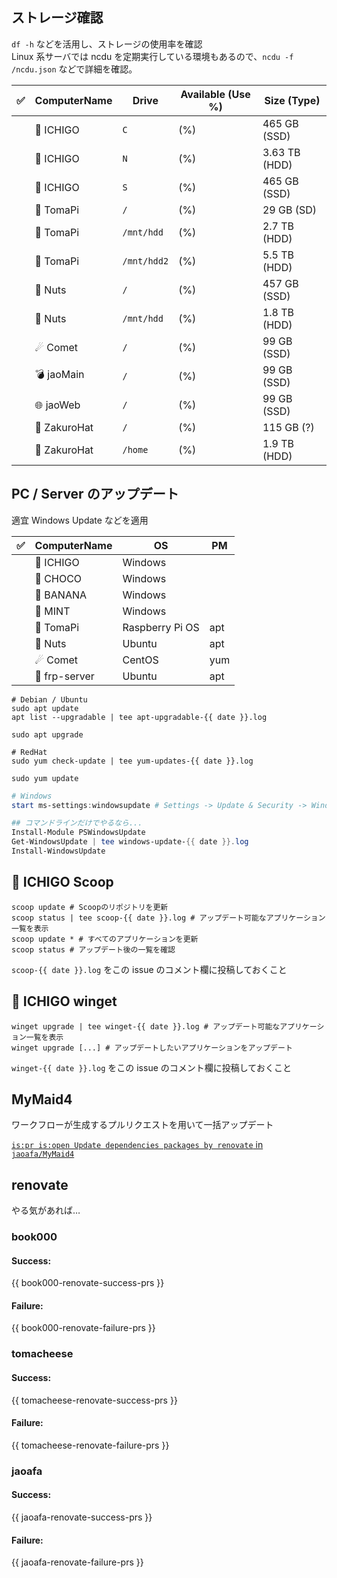 ## ストレージ確認

`df -h` などを活用し、ストレージの使用率を確認  
Linux 系サーバでは ncdu を定期実行している環境もあるので、`ncdu -f /ncdu.json` などで詳細を確認。

| ✅ | ComputerName | Drive       | Available (Use %) | Size (Type)   |
| :-: | ------------ | ----------- | ----------------- | ------------- |
|  | 🍓 ICHIGO       | `C`         |   (%)             | 465 GB (SSD)  |
|  | 🍓 ICHIGO       | `N`         |   (%)             | 3.63 TB (HDD) |
|  | 🍓 ICHIGO       | `S`         |   (%)             | 465 GB (SSD)  |
|  | 🥧 TomaPi       | `/`         |   (%)             | 29 GB (SD)    |
|  | 🥧 TomaPi       | `/mnt/hdd`  |   (%)             | 2.7 TB (HDD)  |
|  | 🥧 TomaPi       | `/mnt/hdd2` |   (%)             | 5.5 TB (HDD)  |
|  | 🥜 Nuts         | `/`         |   (%)             | 457 GB (SSD)  |
|  | 🥜 Nuts         | `/mnt/hdd`  |   (%)             | 1.8 TB (HDD)  |
|  | ☄ Comet        | `/`         |   (%)             | 99 GB (SSD)   |
|  | 💣 jaoMain      | `/`         |   (%)             | 99 GB (SSD)   |
|  | 🌐 jaoWeb       | `/`         |   (%)             | 99 GB (SSD)   |
|  | 👒 ZakuroHat    | `/`         |   (%)             | 115 GB (?)    |
|  | 👒 ZakuroHat    | `/home`     |   (%)             | 1.9 TB (HDD)  |

## PC / Server のアップデート

適宜 Windows Update などを適用

| ✅ | ComputerName | OS              | PM  |
| :---: | ------------ | --------------- | --- |
|  | 🍓 ICHIGO       | Windows         |     |
|  | 🍫 CHOCO        | Windows         |     |
|  | 🍌 BANANA       | Windows         |     |
|  | 🍃 MINT         | Windows         |     |
|  | 🥧 TomaPi       | Raspberry Pi OS | apt |
|  | 🥜 Nuts         | Ubuntu          | apt |
|  | ☄ Comet        | CentOS          | yum |
|  | 🌉 frp-server   | Ubuntu          | apt |

```shell
# Debian / Ubuntu
sudo apt update
apt list --upgradable | tee apt-upgradable-{{ date }}.log

sudo apt upgrade

# RedHat
sudo yum check-update | tee yum-updates-{{ date }}.log

sudo yum update
```

```powershell
# Windows
start ms-settings:windowsupdate # Settings -> Update & Security -> Windows Update の画面を開く

## コマンドラインだけでやるなら...
Install-Module PSWindowsUpdate
Get-WindowsUpdate | tee windows-update-{{ date }}.log
Install-WindowsUpdate
```

## 🍓 ICHIGO Scoop

```shell
scoop update # Scoopのリポジトリを更新
scoop status | tee scoop-{{ date }}.log # アップデート可能なアプリケーション一覧を表示
scoop update * # すべてのアプリケーションを更新
scoop status # アップデート後の一覧を確認
```

`scoop-{{ date }}.log` をこの issue のコメント欄に投稿しておくこと

## 🍓 ICHIGO winget

```shell
winget upgrade | tee winget-{{ date }}.log # アップデート可能なアプリケーション一覧を表示
winget upgrade [...] # アップデートしたいアプリケーションをアップデート
```

`winget-{{ date }}.log` をこの issue のコメント欄に投稿しておくこと

## MyMaid4

ワークフローが生成するプルリクエストを用いて一括アップデート

[`is:pr is:open Update dependencies packages by renovate` in `jaoafa/MyMaid4`](https://github.com/jaoafa/MyMaid4/pulls?q=is%3Apr+is%3Aopen+Update+dependencies+packages+by+renovate)

## renovate

やる気があれば…

### book000

#### Success:

{{ book000-renovate-success-prs }}

#### Failure:

{{ book000-renovate-failure-prs }}

### tomacheese

#### Success:

{{ tomacheese-renovate-success-prs }}

#### Failure:

{{ tomacheese-renovate-failure-prs }}

### jaoafa

#### Success:

{{ jaoafa-renovate-success-prs }}

#### Failure:

{{ jaoafa-renovate-failure-prs }}

